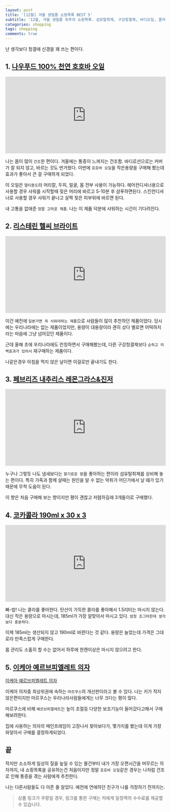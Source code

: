 ```yaml
---
layout: post
title: '[12월] 겨울 생필품 쇼핑목록 BEST 5'
subtitle: '12월, 겨울 생필품 위주의 쇼핑목록. 섬유탈취제, 구강청결제, 바디오일, 콜라, 의자'
categories: shopping
tags: shopping
comments: true
---
```


난 생각보다 청결에 신경을 꽤 쓰는 편이다.

## 1. [나우푸드 100% 천연 호호바 오일](https://coupa.ng/bko7Fu)

<div class="row-center">
<iframe src="https://coupa.ng/bko7Fu" width="100%" height="240" frameborder="0" scrolling="no"></iframe>
</div>

나는 몸이 많이 `건조`한 편이다. 겨울에는 통증이 느껴지는 건조함. 바디로션으로는 커버가 잘 되지 않고, 바르는 것도 번거웠다. 이번에 `호호바 오일`을 작은용량을 구매해 봤는데 효과가 좋아서 큰 걸 구매하게 되었다.

이 오일은 `멀티용도`라 머리칼, 두피, 얼굴, 몸 전부 사용이 가능하다. 헤어컨디셔너용으로 사용할 경우 샤워를 시작할때 젖은 머리에 바르고 5-10분 후 샴푸하면된다. 스킨컨디셔너로 사용할 경우 샤워가 끝나고 살짝 젖은 피부위에 바르면 된다.

내 고통을 없애준 `정말 고마운 제품`. 나는 이 제품 덕분에 샤워하는 시간이 기다려진다.

## 2. [리스테린 헬씨 브라이트](https://coupa.ng/bko8w2)

<div class="row-center">
<iframe src="https://coupa.ng/bko8w2" width="100%" height="240" frameborder="0" scrolling="no"></iframe>
</div>

이건 예전에 `일본가면 꼭 사와야하는 제품`으로 사람들이 많이 추천하던 제품이었다. 당시에는 우리나라에는 없는 제품이었지만, 용량이 대용량이라 괜히 샀다 별로면 어떡하지 라는 마음에 그냥 넘어갔던 제품이다.

근데 올해 초에 우리나라에도 런칭하면서 구매해봤는데, 다른 구강청결제보다 `순하고 미백효과가 있어서` 재구매하는 제품이다.

나같은경우 아침을 먹지 않은 날이면 이걸로만 끝내기도 한다.

## 3. [페브리즈 내추리스 레몬그라스&진저](https://coupa.ng/bko8Wl)

<div class="row-center">
<iframe src="https://coupa.ng/bko8Wl" width="100%" height="240" frameborder="0" scrolling="no"></iframe>
</div>

누구나 그렇듯 나도 냄새보다는 `향기로운 향`을 좋아하는 편이라 섬유탈취제를 상비해 놓는 편이다. 특히 가족과 함께 살때는 원인을 알 수 없는 악취가 어딘가에서 날 떄가 있기 때문에 무척 도움이 된다.

이 향은 처음 구매해 보는 향이지만 평이 괜찮고 저렴하길래 3개들이로 구매했다.

## 4. [코카콜라 190ml x 30 x 3](https://coupa.ng/bko9q4)

<div class="row-center">
<iframe src="https://coupa.ng/bko9q4" width="100%" height="240" frameborder="0" scrolling="no"></iframe>
</div>

빠-밤! 나는 콜라를 좋아한다. 탄산이 가득한 콜라를 좋아해서 1.5리터는 마시지 않는다. 대신 작은 용량으로 마시는데, 185ml가 가장 알맞아서 마시고 있다. `엄청 조그마한데 생각보다 충분하다`.

이제 185ml는 생산되지 않고 190ml로 바뀐다는 것 같다. 용량은 늘었는데 가격은 그대로라 만족스럽게 구매한다.

몸 관리도 소홀히 할 수는 없어서 하루에 한캔이상은 마시지 않으려고 한다.

## 5. [이케아 예르브피엘레트 의자](https://www.ikea.com/kr/ko/catalog/products/S19297195/)

[이케아 예르브피엘레트 의자](https://www.ikea.com/kr/ko/catalog/products/S19297195/)

이케아 의자중 최상위권에 속하는 `마르쿠스`의 개선판이라고 볼 수 있다. 나는 키가 작지 않은편이지만 마르쿠스는 우리나라사람들에게는 너무 크다는 평이 많다.

마르쿠스에 비해 `예르브피엘레트`는 높이 조절등 다양한 보조기능이 들어갔다고해서 구매해보려한다.

집에 사용하는 의자의 메인프레임이 고장나서 찾아보다가, 몇가지를 봤는데 이게 가장 와닿아서 구매를 결정하게되었다.

## 끝

작지만 소소하게 일상의 질을 높일 수 있는 물건부터 내가 가장 오랜시간을 머무르는 의자까지, 내 쇼핑목록을 공유하는건 처음이지만 정말 `호호바 오일`같은 경우는 나처럼 건조로 인해 통증을 겪는 사람에게 추천한다.

나는 다른사람들도 다 아픈 줄 알았다. 예전에 연애하던 친구가 나를 걱정하기 전까지는.

> 상품 링크가 쿠팡일 경우, 링크를 통한 구매는 저에게 일정액의 수수료를 제공할 수 있습니다.
